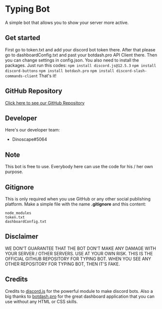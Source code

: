 # Typing Bot
A simple bot that allows you to show your server more active.

## Get started
First go to token.txt and add your discord bot token there. After that please go to dashboardConfig.txt and past your botdash.pro API Client there. Then you can change settings in config.json. You also need to install the packages. Just run this codes:
```npm install discord.js@12.5.3```
```npm install discord-buttons```
```npm install botdash.pro```
```npm install discord-slash-commands-client```
That's it!

## GitHub Repository
[Click here to see our GitHub Repository](https://github.com/DinoscapeProgramming/typing-bot)

## Developer
Here's our developer team:
* Dinoscape#5064

## Note
This bot is free to use. Everybody here can use the code for his / her own purpose.

## Gitignore
This is only required when you use GitHub or any other social publishing platform. Make a simple file with the name __.gitignore__ and this content:
```
node_modules
token.txt
dashboardConfig.txt
```

## Disclaimer
WE DON'T GUARANTEE THAT THE BOT DON'T MAKE ANY DAMAGE WITH YOUR SERVER / OTHER SERVERS. USE AT YOUR OWN RISK. THIS IS THE OFFICIAL GITHUB REPOSITORY FOR TYPING BOT. WHEN YOU SEE ANY OTHER REPOSITORY FOR TYPING BOT, THEN IT'S FAKE.

## Credits
Credits to [discord.js](https://discord.js.org) for the powerful module to make discord bots. Also a big thanks to [botdash.pro](https://botdash.pro) for the great dashboard application that you can use without any HTML or CSS skills.
